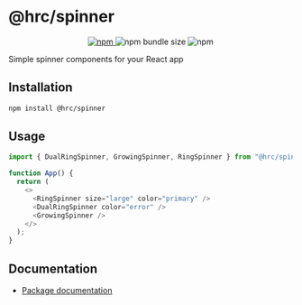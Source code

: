 # @hrc/spinner

<p align="center">
  <a href="https://www.npmjs.com/package/@hrc/spinner">
    <img alt="npm" src="https://img.shields.io/npm/v/%40hrc%2Fspinner">
  </a>
  <img alt="npm bundle size" src="https://img.shields.io/bundlephobia/minzip/%40hrc%2Fspinner">
  <img alt="npm" src="https://img.shields.io/npm/dm/%40hrc%2Fspinner">
</p>

Simple spinner components for your React app

## Installation

```bash
npm install @hrc/spinner
```

## Usage

```js
import { DualRingSpinner, GrowingSpinner, RingSpinner } from "@hrc/spinner";

function App() {
  return (
    <>
      <RingSpinner size="large" color="primary" />
      <DualRingSpinner color="error" />
      <GrowingSpinner />
    </>
  );
}
```

## Documentation

- [Package documentation](https://hdoc1509.github.io/hrc/packages/spinner/)

